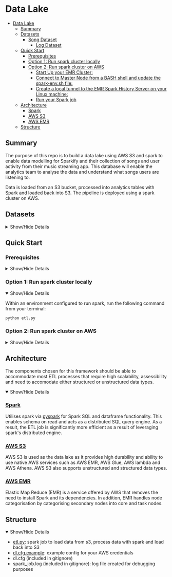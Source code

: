 # Data Lake

- [Data Lake](#data-lake)
  - [Summary](#summary)
  - [Datasets](#datasets)
    - [Song Dataset](#song-dataset)
      - [Log Dataset](#log-dataset)
  - [Quick Start](#quick-start)
    - [Prerequisites](#prerequisites)
    - [Option 1: Run spark cluster locally](#option-1-run-spark-cluster-locally)
    - [Option 2: Run spark cluster on AWS](#option-2-run-spark-cluster-on-aws)
      - [Start Up your EMR Cluster:](#start-up-your-emr-cluster)
      - [Connect to Master Node from a BASH shell and update the spark-env.sh file:](#connect-to-master-node-from-a-bash-shell-and-update-the-spark-envsh-file)
      - [Create a local tunnel to the EMR Spark History Server on your Linux machine:](#create-a-local-tunnel-to-the-emr-spark-history-server-on-your-linux-machine)
      - [Run your Spark job](#run-your-spark-job)
  - [Architecture](#architecture)
    - [Spark](#spark)
    - [AWS S3](#aws-s3)
    - [AWS EMR](#aws-emr)
  - [Structure](#structure)

## Summary
The purpose of this repo is to build a data lake using AWS S3 and spark to enable data modelling for Sparkify and their collection of songs and user activity from their music streaming app. This database will enable the analytics team to analyse the data and understand what songs users are listening to.

Data is loaded from an S3 bucket, processed into analytics tables with Spark and loaded back into S3. The pipeline is deployed using a spark cluster on AWS.

## Datasets

<details>
    <summary> Show/Hide Details</summary>

Their are two datasets that reside in S3. Here are the S3 links for each:

- Song data: `s3://udacity-dend/song_data`
- Log data: `s3://udacity-dend/log_data`

### Song Dataset

The first dataset is a subset of real data from the Million Song Dataset. Each file is in JSON format and contains metadata about a song and the artist of that song. The files are partitioned by the first three letters of each song's track ID. For example, here are filepaths to two files in this dataset.

- `song_data/A/B/C/TRABCEI128F424C983.json`
- `song_data/A/A/B/TRAABJL12903CDCF1A.json`

#### Log Dataset

The second dataset consists of log files in JSON format generated by this [event simulator](https://github.com/Interana/eventsim) based on the songs in the dataset above. These simulate app activity logs from Sparkify's music streaming app.

The log files in the dataset you'll be working with are partitioned by year and month. For example, here are filepaths to two files in this dataset.

- `log_data/2018/11/2018-11-12-events.json`
- `log_data/2018/11/2018-11-13-events.json`

</details>
    
## Quick Start

### Prerequisites

<details>
    <summary> Show/Hide Details</summary>

1. Set up your AWS access key and secret access key within the [dl.cfg.example](dl.cfg.example) file and rename the file as `dl.cfg`:

```config
[AWS]
AWS_ACCESS_KEY_ID=<YOUR AWS ACCESS KEY>
AWS_SECRET_ACCESS_KEY=<YOUR AWS SECRET ACCESS KEY>

[S3]
INPUT_DATA=<YOUR INPUT DATA FOLDER / BUCKET>
OUTPUT_DATA=<YOUR OUTPUT DATA FOLDER / BUCKET>
```

2. Install AWS CLI locally: link [here](https://docs.aws.amazon.com/cli/latest/userguide/cli-chap-install.html)

3. Configure your AWS profile locally: `aws configure --profile <YOUR PROFILE NAME>`

</details>
    
### Option 1: Run spark cluster locally

<details open>
    <summary> Show/Hide Details</summary>

Within an environment configured to run spark, run the following command from your terminal:

```bash
python etl.py
```

</details>

### Option 2: Run spark cluster on AWS

<details>
    <summary> Show/Hide Details</summary>


#### Start Up your EMR Cluster:

Create an EMR Cluser via AWS CLI:

```bash
aws emr create-cluster --name my_spark_cluster \ 
--use-default-roles \
--release-label emr-5.28.0 \
--instance-count <INSTANCES INCLUDING MASTER NODE e.g 3> \
--applications Name=Spark \
--ec2-attributes KeyName=<YOUR PEM KEY NAME>,SubnetId=<YOUR SUBNET ID> \
--instance-type <EC2 instance type e.g m5.xlarge>
--profile <YOUR AWS PROFILE e.g default>
```

- Note your pem key name should exclude the `.pem` extension

#### Connect to Master Node from a BASH shell and update the spark-env.sh file:

1. Log onto the AWS Console and view the security group id for the Master Node via EC2 dashboard → Security Groups service. Edit the security group to authorize inbound SSH traffic (port 22) from your local computer.

2. Connect to the EMR cluster using the SSH protocol. Obtain your EC2 IP address for the master node from the AWS Console via EC2 dashboard → Instances.

```bash
ssh -i <PATH_TO_MY_KEY_PAIR_FILE>.pem hadoop@<EC2_IP_ADDRESS><YOUR_AWS_REGION>.compute.amazonaws.com
```

3. Using sudo, append the following line to the /etc/spark/conf/spark-env.sh file:

```bash
export PYSPARK_PYTHON=/usr/bin/python3
```

#### Create a local tunnel to the EMR Spark History Server on your Linux machine:

Open up a new Bash shell and run the following command (using the proper IP for your master node):

```bash
ssh -i <PATH_TO_MY_KEY_PAIR_FILE>.pem -N -L 8157:<EC2_IP_ADDRESS>.<YOUR_AWS_REGION>.compute.amazonaws.com:18080 hadoop@<EC2_IP_ADDRESS>.<YOUR_AWS_REGION>.compute.amazonaws.com
```

- Note: This establishes a tunnel between your local port 8157 and port 18080 on the master node.

You can pick a different unused number for your local port instead.

The list of ports on the EMR side and what UIs they offer can be found [here](https://docs.aws.amazon.com/emr/latest/ManagementGuide/emr-web-interfaces.html)

3. Go to localhost:8157 in a web browser on your local machine and you should see the Spark History Server UI

#### Run your Spark job

1. SFTP the dl.cfg and etl.py files to the hadoop account directory on EMR.

2. In your home directory on the EMR master node (/home/hadoop), run the following command:

```bash
spark-submit --master yarn etl.py
```

- Note: full path to `etl.py` is required

3. After a couple of minutes your job should show up in the Spark History Server page in your browser

- You should see the real-time logging output in your EMR bash shell window as well

</details>


## Architecture

The components chosen for this framework should be able to accommodate most
ETL processes that require high scalability, assessibility and need to accomodate either structured or unstructured data types.

<details open>
    <summary> Show/Hide Details</summary>

### [Spark](https://spark.apache.org/)

Utilises spark via [pyspark](https://spark.apache.org/docs/latest/api/python/) for Spark SQL and dataframe functionality. This enables schema on read and acts as a distributed SQL query engine. As a result, the ETL job is significantly more efficient as a result of leveraging spark's distributed engine.


### [AWS S3](https://aws.amazon.com/products/storage/data-lake-storage/)

AWS S3 is used as the data lake as it provides high durability and ability to use native AWS services such as AWS EMR, AWS Glue, AWS lambda and AWS Athena. AWS S3 also supports unstructured and structured data types.

### [AWS EMR](https://aws.amazon.com/emr/)

Elastic Map Reduce (EMR) is a service offered by AWS that removes the need to install Spark and its dependencies. In addition, EMR handles node categorisation by categorising secondary nodes into core and task nodes. 

</details>

## Structure

<details open>
    <summary> Show/Hide Details</summary>

* [etl.py](etl.py): spark job to load data from s3, process data with spark and load back into S3
* [dl.cfg.example](dl.cfg.example): example config for your AWS credentials
* dl.cfg (included in gitignore)
* spark_job.log (included in gitignore): log file created for debugging purposes

</details>